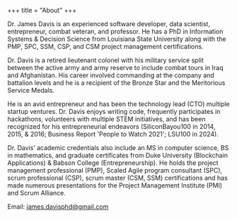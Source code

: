 +++
title = "About"
+++

Dr. James Davis is an experienced software developer, data scientist, entrepreneur, combat veteran, and professor. He has a PhD in Information Systems & Decision Science from Louisiana State University along with the PMP, SPC, SSM, CSP, and CSM project management certifications.

Dr. Davis is a retired lieutenant colonel with his military service split between the active army and army reserve to include combat tours in Iraq and Afghanistan.  His career involved commanding at the company and battalion levels and he is a recipient of the Bronze Star and the Meritorious Service Medals.

He is an avid entrepreneur and has been the technology lead (CTO) multiple startup ventures.  Dr. Davis enjoys writing code, frequently participates in hackathons, volunteers with multiple STEM initiatives, and has been recognized for his entrepreneurial endeavors (SiliconBayou100 in 2014, 2015, & 2016; Business Report 'People to Watch 2021'; LSU100 in 2024). 
 
Dr. Davis’ academic credentials also include an MS in computer science, BS in mathematics, and graduate certificates from Duke University (Blockchain Applications) & Babson College (Entrepreneurship).  He holds the project management professional (PMP), Scaled Agile program consultant (SPC), scrum professional (CSP), scrum master (CSM, SSM) certifications and has made numerous presentations for the Project Management Institute (PMI) and Scrum Alliance.

Email: james.davisphd@gmail.com
